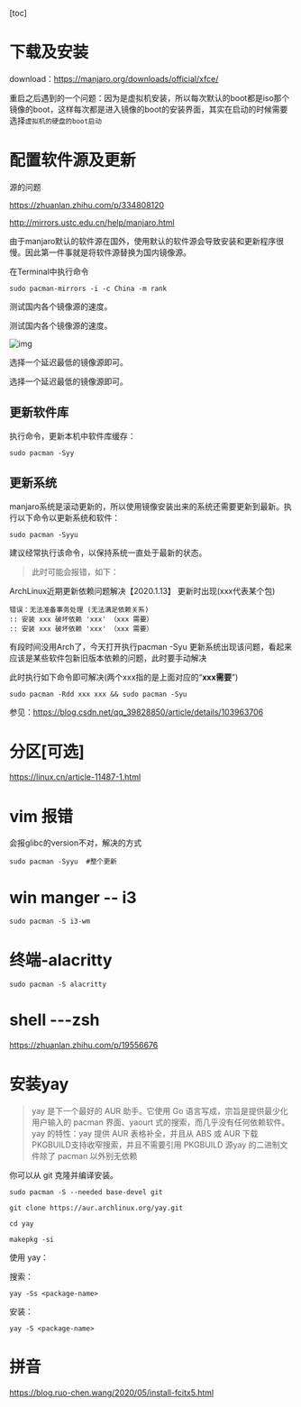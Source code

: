[toc]



# 下载及安装

download：https://manjaro.org/downloads/official/xfce/

重启之后遇到的一个问题：因为是虚拟机安装，所以每次默认的boot都是iso那个镜像的boot，这样每次都是进入镜像的boot的安装界面，其实在启动的时候需要选择`虚拟机的硬盘的boot启动`





# 配置软件源及更新

源的问题

https://zhuanlan.zhihu.com/p/334808120

http://mirrors.ustc.edu.cn/help/manjaro.html

由于manjaro默认的软件源在国外，使用默认的软件源会导致安装和更新程序很慢。因此第一件事就是将软件源替换为国内镜像源。

在Terminal中执行命令

```text
sudo pacman-mirrors -i -c China -m rank
```

测试国内各个镜像源的速度。

测试国内各个镜像源的速度。

![img](https://pic1.zhimg.com/80/v2-76bbdcb3c6369fa2e95c68b980e85984_1440w.jpg)

选择一个延迟最低的镜像源即可。



选择一个延迟最低的镜像源即可。

## 更新软件库

执行命令，更新本机中软件库缓存：

```text
sudo pacman -Syy
```

## 更新系统

manjaro系统是滚动更新的，所以使用镜像安装出来的系统还需要更新到最新。执行以下命令以更新系统和软件：

```text
sudo pacman -Syyu
```

建议经常执行该命令，以保持系统一直处于最新的状态。

> 此时可能会报错，如下：



ArchLinux近期更新依赖问题解决【2020.1.13】
更新时出现(xxx代表某个包)

```shell
错误：无法准备事务处理 (无法满足依赖关系)
:: 安装 xxx 破坏依赖 'xxx' （xxx 需要）
:: 安装 xxx 破坏依赖 'xxx' （xxx 需要）
```

有段时间没用Arch了，今天打开执行pacman -Syu 更新系统出现该问题，看起来应该是某些软件包新旧版本依赖的问题，此时要手动解决

此时执行如下命令即可解决(两个xxx指的是上面对应的“**xxx需要**”)

```shell
sudo pacman -Rdd xxx xxx && sudo pacman -Syu
```

参见：https://blog.csdn.net/qq_39828850/article/details/103963706





# 分区[可选]

https://linux.cn/article-11487-1.html





# vim 报错

会报glibc的version不对，解决的方式

````shell
sudo pacman -Syyu  #整个更新
````



# win manger -- i3

```shell
sudo pacman -S i3-wm
```



# 终端-alacritty

```shell
sudo pacman -S alacritty
```





# shell ---zsh

https://zhuanlan.zhihu.com/p/19556676



# 安装yay

> yay 是下一个最好的 AUR 助手。它使用 Go 语言写成，宗旨是提供最少化用户输入的 pacman 界面、yaourt 式的搜索，而几乎没有任何依赖软件。yay 的特性：yay 提供 AUR 表格补全，并且从 ABS 或 AUR 下载 PKGBUILD支持收窄搜索，并且不需要引用 PKGBUILD 源yay 的二进制文件除了 pacman 以外别无依赖

你可以从 git 克隆并编译安装。

```text
sudo pacman -S --needed base-devel git

git clone https://aur.archlinux.org/yay.git

cd yay

makepkg -si

```

使用 yay：

搜索：

```text
yay -Ss <package-name>
```

安装：

```text
yay -S <package-name>
```


# 拼音
https://blog.ruo-chen.wang/2020/05/install-fcitx5.html

